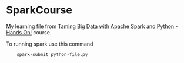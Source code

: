 # SparkCourse

My learning file from [Taming Big Data with Apache Spark and Python - Hands On!](https://www.udemy.com/course/taming-big-data-with-apache-spark-hands-on/) course.

To running spark use this command
```
    spark-submit python-file.py
```